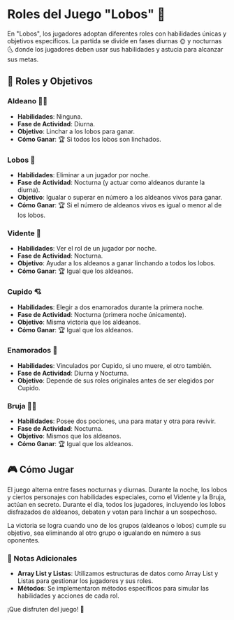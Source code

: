 # Roles del Juego "Lobos" 🐺

En "Lobos", los jugadores adoptan diferentes roles con habilidades únicas y objetivos específicos. La partida se divide en fases diurnas 🌞 y nocturnas 🌜 donde los jugadores deben usar sus habilidades y astucia para alcanzar sus metas.

## 📜 Roles y Objetivos

### Aldeano 👨‍🌾
- **Habilidades**: Ninguna.
- **Fase de Actividad**: Diurna.
- **Objetivo**: Linchar a los lobos para ganar.
- **Cómo Ganar**: 🏆 Si todos los lobos son linchados.

### Lobos 🐺
- **Habilidades**: Eliminar a un jugador por noche.
- **Fase de Actividad**: Nocturna (y actuar como aldeanos durante la diurna).
- **Objetivo**: Igualar o superar en número a los aldeanos vivos para ganar.
- **Cómo Ganar**: 🏆 Si el número de aldeanos vivos es igual o menor al de los lobos.

### Vidente 🔮
- **Habilidades**: Ver el rol de un jugador por noche.
- **Fase de Actividad**: Nocturna.
- **Objetivo**: Ayudar a los aldeanos a ganar linchando a todos los lobos.
- **Cómo Ganar**: 🏆 Igual que los aldeanos.

### Cupido 💘
- **Habilidades**: Elegir a dos enamorados durante la primera noche.
- **Fase de Actividad**: Nocturna (primera noche únicamente).
- **Objetivo**: Misma victoria que los aldeanos.
- **Cómo Ganar**: 🏆 Igual que los aldeanos.

### Enamorados 💑
- **Habilidades**: Vinculados por Cupido, si uno muere, el otro también.
- **Fase de Actividad**: Diurna y Nocturna.
- **Objetivo**: Depende de sus roles originales antes de ser elegidos por Cupido.

### Bruja 🧙‍♀️
- **Habilidades**: Posee dos pociones, una para matar y otra para revivir.
- **Fase de Actividad**: Nocturna.
- **Objetivo**: Mismos que los aldeanos.
- **Cómo Ganar**: 🏆 Igual que los aldeanos.

## 🎮 Cómo Jugar

El juego alterna entre fases nocturnas y diurnas. Durante la noche, los lobos y ciertos personajes con habilidades especiales, como el Vidente y la Bruja, actúan en secreto. Durante el día, todos los jugadores, incluyendo los lobos disfrazados de aldeanos, debaten y votan para linchar a un sospechoso.

La victoria se logra cuando uno de los grupos (aldeanos o lobos) cumple su objetivo, sea eliminando al otro grupo o igualando en número a sus oponentes.

### 📌 Notas Adicionales

- **Array List y Listas**: Utilizamos estructuras de datos como Array List y Listas para gestionar los jugadores y sus roles.
- **Métodos**: Se implementaron métodos específicos para simular las habilidades y acciones de cada rol.

¡Que disfruten del juego! 🎉

